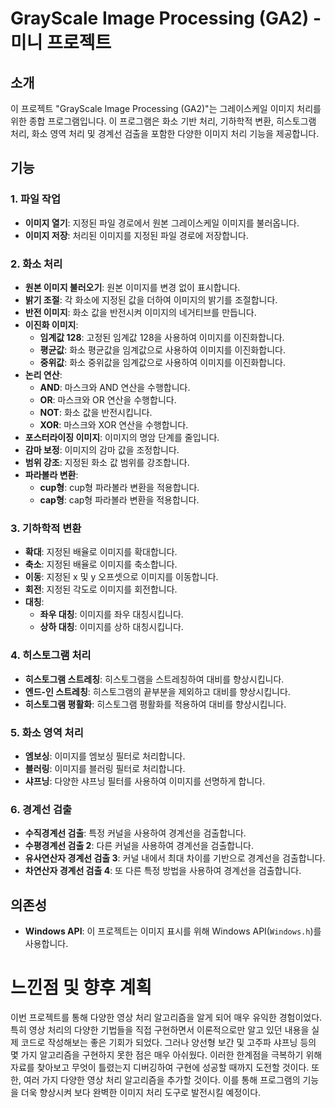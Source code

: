 # GrayScale Image Processing (GA2) - 미니 프로젝트

## 소개

이 프로젝트 "GrayScale Image Processing (GA2)"는 그레이스케일 이미지 처리를 위한 종합 프로그램입니다. 이 프로그램은 화소 기반 처리, 기하학적 변환, 히스토그램 처리, 화소 영역 처리 및 경계선 검출을 포함한 다양한 이미지 처리 기능을 제공합니다.

## 기능

### 1. 파일 작업
- **이미지 열기**: 지정된 파일 경로에서 원본 그레이스케일 이미지를 불러옵니다.
- **이미지 저장**: 처리된 이미지를 지정된 파일 경로에 저장합니다.

### 2. 화소 처리
- **원본 이미지 불러오기**: 원본 이미지를 변경 없이 표시합니다.
- **밝기 조절**: 각 화소에 지정된 값을 더하여 이미지의 밝기를 조절합니다.
- **반전 이미지**: 화소 값을 반전시켜 이미지의 네거티브를 만듭니다.
- **이진화 이미지**:
  - **임계값 128**: 고정된 임계값 128을 사용하여 이미지를 이진화합니다.
  - **평균값**: 화소 평균값을 임계값으로 사용하여 이미지를 이진화합니다.
  - **중위값**: 화소 중위값을 임계값으로 사용하여 이미지를 이진화합니다.
- **논리 연산**:
  - **AND**: 마스크와 AND 연산을 수행합니다.
  - **OR**: 마스크와 OR 연산을 수행합니다.
  - **NOT**: 화소 값을 반전시킵니다.
  - **XOR**: 마스크와 XOR 연산을 수행합니다.
- **포스터라이징 이미지**: 이미지의 명암 단계를 줄입니다.
- **감마 보정**: 이미지의 감마 값을 조정합니다.
- **범위 강조**: 지정된 화소 값 범위를 강조합니다.
- **파라볼라 변환**:
  - **cup형**: cup형 파라볼라 변환을 적용합니다.
  - **cap형**: cap형 파라볼라 변환을 적용합니다.

### 3. 기하학적 변환
- **확대**: 지정된 배율로 이미지를 확대합니다.
- **축소**: 지정된 배율로 이미지를 축소합니다.
- **이동**: 지정된 x 및 y 오프셋으로 이미지를 이동합니다.
- **회전**: 지정된 각도로 이미지를 회전합니다.
- **대칭**:
  - **좌우 대칭**: 이미지를 좌우 대칭시킵니다.
  - **상하 대칭**: 이미지를 상하 대칭시킵니다.

### 4. 히스토그램 처리
- **히스토그램 스트레칭**: 히스토그램을 스트레칭하여 대비를 향상시킵니다.
- **엔드-인 스트레칭**: 히스토그램의 끝부분을 제외하고 대비를 향상시킵니다.
- **히스토그램 평활화**: 히스토그램 평활화를 적용하여 대비를 향상시킵니다.

### 5. 화소 영역 처리
- **엠보싱**: 이미지를 엠보싱 필터로 처리합니다.
- **블러링**: 이미지를 블러링 필터로 처리합니다.
- **샤프닝**: 다양한 샤프닝 필터를 사용하여 이미지를 선명하게 합니다.

### 6. 경계선 검출
- **수직경계선 검출**: 특정 커널을 사용하여 경계선을 검출합니다.
- **수평경계선 검출 2**: 다른 커널을 사용하여 경계선을 검출합니다.
- **유사연산자 경계선 검출 3**: 커널 내에서 최대 차이를 기반으로 경계선을 검출합니다.
- **차연산자 경계선 검출 4**: 또 다른 특정 방법을 사용하여 경계선을 검출합니다.

## 의존성

- **Windows API**: 이 프로젝트는 이미지 표시를 위해 Windows API(`Windows.h`)를 사용합니다.

# 느낀점 및 향후 계획

이번 프로젝트를 통해 다양한 영상 처리 알고리즘을 알게 되어 매우 유익한 경험이었다. 특히 영상 처리의 다양한 기법들을 직접 구현하면서 이론적으로만 알고 있던 내용을 실제 코드로 작성해보는 좋은 기회가 되었다. 그러나 양선형 보간 및 고주파 샤프닝 등의 몇 가지 알고리즘을 구현하지 못한 점은 매우 아쉬웠다. 이러한 한계점을 극복하기 위해 자료를 찾아보고 무엇이 틀렸는지 디버깅하여 구현에 성공할 때까지 도전할 것이다. 또한, 여러 가지 다양한 영상 처리 알고리즘을 추가할 것이다. 이를 통해 프로그램의 기능을 더욱 향상시켜 보다 완벽한 이미지 처리 도구로 발전시킬 예정이다.
